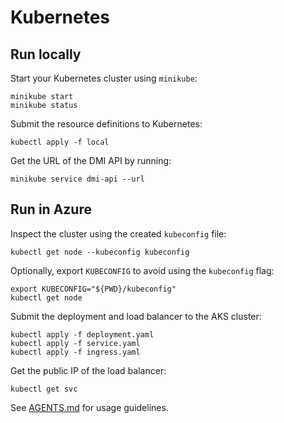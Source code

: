 # Kubernetes

## Run locally

Start your Kubernetes cluster using `minikube`:
````
minikube start
minikube status
````

Submit the resource definitions to Kubernetes:
````
kubectl apply -f local
````

Get the URL of the DMI API by running:
````
minikube service dmi-api --url
````


## Run in Azure
Inspect the cluster using the created `kubeconfig` file:
````
kubectl get node --kubeconfig kubeconfig
````

Optionally, export `KUBECONFIG` to avoid using the `kubeconfig` flag:
````
export KUBECONFIG="${PWD}/kubeconfig"
kubectl get node
````

Submit the deployment and load balancer to the AKS cluster:
````
kubectl apply -f deployment.yaml
kubectl apply -f service.yaml
kubectl apply -f ingress.yaml
````

Get the public IP of the load balancer:
````
kubectl get svc
````

See [AGENTS.md](AGENTS.md) for usage guidelines.
